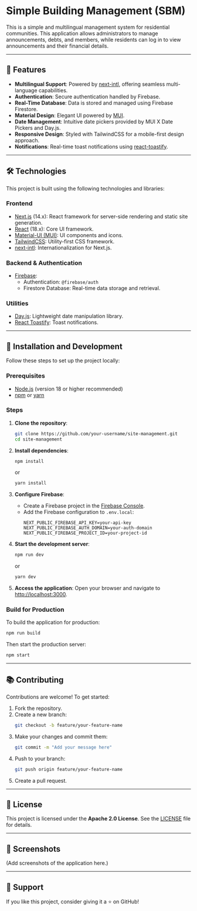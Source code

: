 
# Simple Building Management (SBM)

This is a simple and multilingual management system for residential communities. This application allows administrators to manage announcements, debts, and members, while residents can log in to view announcements and their financial details.

---

## 🚀 Features

- **Multilingual Support**: Powered by [next-intl](https://next-intl.com), offering seamless multi-language capabilities.
- **Authentication**: Secure authentication handled by Firebase.
- **Real-Time Database**: Data is stored and managed using Firebase Firestore.
- **Material Design**: Elegant UI powered by [MUI](https://mui.com).
- **Date Management**: Intuitive date pickers provided by MUI X Date Pickers and Day.js.
- **Responsive Design**: Styled with TailwindCSS for a mobile-first design approach.
- **Notifications**: Real-time toast notifications using [react-toastify](https://github.com/fkhadra/react-toastify).

---

## 🛠️ Technologies

This project is built using the following technologies and libraries:

### Frontend
- [Next.js](https://nextjs.org) (14.x): React framework for server-side rendering and static site generation.
- [React](https://reactjs.org) (18.x): Core UI framework.
- [Material-UI (MUI)](https://mui.com): UI components and icons.
- [TailwindCSS](https://tailwindcss.com): Utility-first CSS framework.
- [next-intl](https://next-intl.com): Internationalization for Next.js.

### Backend & Authentication
- [Firebase](https://firebase.google.com): 
  - Authentication: `@firebase/auth`
  - Firestore Database: Real-time data storage and retrieval.

### Utilities
- [Day.js](https://day.js.org): Lightweight date manipulation library.
- [React Toastify](https://github.com/fkhadra/react-toastify): Toast notifications.

---

## 🔧 Installation and Development

Follow these steps to set up the project locally:

### Prerequisites

- [Node.js](https://nodejs.org) (version 18 or higher recommended)
- [npm](https://npmjs.com) or [yarn](https://yarnpkg.com)

### Steps

1. **Clone the repository**:
   ```bash
   git clone https://github.com/your-username/site-management.git
   cd site-management
   ```

2. **Install dependencies**:
   ```bash
   npm install
   ```
   or
   ```bash
   yarn install
   ```

3. **Configure Firebase**:
   - Create a Firebase project in the [Firebase Console](https://console.firebase.google.com).
   - Add the Firebase configuration to `.env.local`:
     ```
     NEXT_PUBLIC_FIREBASE_API_KEY=your-api-key
     NEXT_PUBLIC_FIREBASE_AUTH_DOMAIN=your-auth-domain
     NEXT_PUBLIC_FIREBASE_PROJECT_ID=your-project-id
     ```

4. **Start the development server**:
   ```bash
   npm run dev
   ```
   or
   ```bash
   yarn dev
   ```

5. **Access the application**:
   Open your browser and navigate to [http://localhost:3000](http://localhost:3000).

### Build for Production

To build the application for production:
```bash
npm run build
```

Then start the production server:
```bash
npm start
```

---

## 📚 Contributing

Contributions are welcome! To get started:

1. Fork the repository.
2. Create a new branch:
   ```bash
   git checkout -b feature/your-feature-name
   ```
3. Make your changes and commit them:
   ```bash
   git commit -m "Add your message here"
   ```
4. Push to your branch:
   ```bash
   git push origin feature/your-feature-name
   ```
5. Create a pull request.

---

## 📜 License

This project is licensed under the **Apache 2.0 License**. See the [LICENSE](./LICENSE) file for details.

---

## 📸 Screenshots

(Add screenshots of the application here.)

---

## 🌟 Support

If you like this project, consider giving it a ⭐️ on GitHub!
